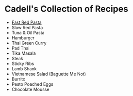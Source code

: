# Cadell's Collection of Recipes

* [Fast Red Pasta](https://github.com/cadc/RedPasta)
* Slow Red Pasta
* Tuna & Oil Pasta
* Hamburger
* Thai Green Curry
* Pad Thai
* Tika Masala
* Steak
* Sticky Ribs
* Lamb Shank
* Vietnamese Salad (Baguette Me Not)
* Burrito
* Pesto Poached Eggs
* Chocolate Mousse
